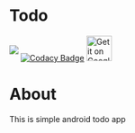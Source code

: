 # Todo

<a href="https://circleci.com/gh/ox-tay/todo"><img src="https://circleci.com/gh/ox-tay/todo.svg?style=shield" style="margin-bottom: 12px;"></a> [![Codacy Badge](https://api.codacy.com/project/badge/Grade/b369a1591b6c4fa782551f8510d0ced7)](https://app.codacy.com/manual/ox-tay/todo?utm_source=github.com&utm_medium=referral&utm_content=ox-tay/todo&utm_campaign=Badge_Grade_Dashboard)
<a href='https://play.google.com/store/apps/details?id=com.bilgiland.todo&pcampaignid=pcampaignidMKT-Other-global-all-co-prtnr-py-PartBadge-Mar2515-1'><img alt='Get it on Google Play' src='https://play.google.com/intl/en_us/badges/static/images/badges/en_badge_web_generic.png' height="45" /></a>

# About
This is simple android todo app
 
